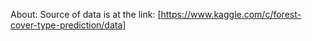 About: 
Source of data is at the link: 
[https://www.kaggle.com/c/forest-cover-type-prediction/data]
